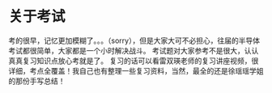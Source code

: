 # 关于考试
考的很早，记忆更加模糊了。。。（sorry），但是大家大可不必担心，往届的半导体考试都很简单，大家都是一个小时解决战斗。
考试题对大家参考不是很大，认认真真复习知识点放心考就是了。
复习的话可以看雷双瑛老师的复习讲座视频，很详细，考点全覆盖！我自己也有整理一些复习资料，当然，最全的还是徐瑶瑶学姐的那份手写总结！
